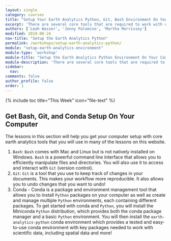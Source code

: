 ```yaml
---
layout: single
category: courses
title: "Setup Your Earth Analytics Python, Git, Bash Environment On Your Computer"
excerpt: 'There are several core tools that are required to work with data. These include Shell/Bash, Git/Github and Python. Learn how to set all of these tools up on your computer so you can work with different types of data using open science workflows.'
authors: ['Leah Wasser', 'Jenny Palomino', 'Martha Morrissey']
modified: 2019-08-24
nav-title: "Setup the Earth Analytics Python"
permalink: /workshops/setup-earth-analytics-python/
module: "setup-earth-analytics-environment"
module-type: 'workshop'
module-title: "Setup the Earth Analytics Python Environment On Your Computer"
module-description: 'There are several core tools that are required to work with data. These include Shell/Bash, Git/Github and Python. Learn how to set all of these tools up on your computer so you can work with different types of data using open science workflows.'
sidebar:
  nav:
comments: false
author_profile: false
order: 1
---
```

{% include toc title="This Week" icon="file-text" %}

<div class="notice--info" markdown="1">

## <i class="fa fa-ship" aria-hidden="true"></i> Get Bash, Git, and Conda Setup On Your Computer

The lessons in this section will help you get your computer setup with core earth analytics tools that you will use in many of the lessons on this website. 

1. `Bash`: `Bash` comes with Mac and Linux but is not natively installed on Windows. `Bash` is a powerful command line interface that allows you to efficiently manipulate files and directories. You will also use it to access and interact with `Git` (version control). 
2. `Git`: `Git` is a tool that you use to keep track of changes in your documents. This makes your workflow more reproducible. It also allows you to undo changes that you want to undo! 
3. Conda - Conda is a package and environment management tool that allows you to install `Python` packages on your computer as well as create and manage multiple `Python` environments, each containing different packages. To get started with conda and `Python`, you will install the Miniconda `Python` distribution, which provides both the conda package manager and a basic `Python` environment. You will then install the `earth-analytics-python` conda environment which provides a tested and easy-to-use conda environment with key packages needed to work with scientific data, including spatial data and more!

</div>
